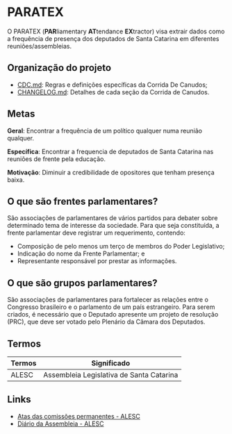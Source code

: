 PARATEX
==================================

O PARATEX (**PAR**liamentary **AT**tendance **EX**tractor) visa extrair dados
como a frequência de presença dos deputados de Santa Catarina em diferentes
reuniões/assembleias.

Organização do projeto
----------------------

- [CDC.md](CDC.md): Regras e definições específicas da Corrida De
  Canudos;
- [CHANGELOG.md](CHANGELOG.md): Detalhes de cada seção da Corrida de Canudos.

Metas
-----

**Geral**: Encontrar a frequência de um político qualquer numa reunião
qualquer.

**Específica**: Encontrar a frequencia de deputados de Santa Catarina nas
reuniões de frente pela educação.

**Motivação**: Diminuir a credibilidade de opositores que tenham presença
baixa.

O que são frentes parlamentares?
--------------------------------

São associações de parlamentares de vários partidos para debater sobre
determinado tema de interesse da sociedade. Para que seja constituída, a frente
parlamentar deve registrar um requerimento, contendo:
- Composição de pelo menos um terço de membros do Poder Legislativo;
- Indicação do nome da Frente Parlamentar; e
- Representante responsável por prestar as informações.

O que são grupos parlamentares?
-------------------------------

São associações de parlamentares para fortalecer as relações entre o Congresso
brasileiro e o parlamento de um país estrangeiro. Para serem criados, é
necessário que o Deputado apresente um projeto de resolução (PRC), que deve ser
votado pelo Plenário da Câmara dos Deputados.

Termos
------

| Termos | Significado                              |
| ------ | ---------------------------------------- |
| ALESC  | Assembleia Legislativa de Santa Catarina |

Links
-----

- [Atas das comissões
  permanentes - ALESC](http://transparencia.alesc.sc.gov.br/comissoes_permanentes_presenca.php)
- [Diário da Assembleia - ALESC](http://www.alesc.sc.gov.br/diario-da-assembleia)
